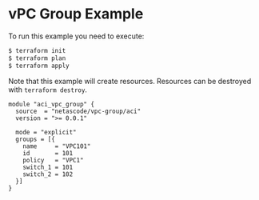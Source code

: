 <!-- BEGIN_TF_DOCS -->
# vPC Group Example

To run this example you need to execute:

```bash
$ terraform init
$ terraform plan
$ terraform apply
```

Note that this example will create resources. Resources can be destroyed with `terraform destroy`.

```hcl
module "aci_vpc_group" {
  source  = "netascode/vpc-group/aci"
  version = ">= 0.0.1"

  mode = "explicit"
  groups = [{
    name     = "VPC101"
    id       = 101
    policy   = "VPC1"
    switch_1 = 101
    switch_2 = 102
  }]
}

```
<!-- END_TF_DOCS -->